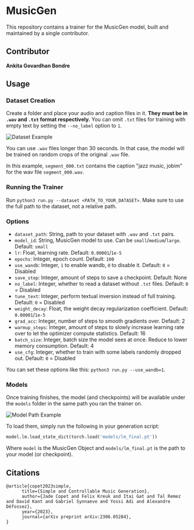# MusicGen

This repository contains a trainer for the MusicGen model, built and maintained by a single contributor.

## Contributor

**Ankita Govardhan Bondre**

## Usage

### Dataset Creation

Create a folder and place your audio and caption files in it. **They must be in `.wav` and `.txt` format respectively.** You can omit `.txt` files for training with empty text by setting the `--no_label` option to `1`.

![Dataset Example](https://i.imgur.com/AlDlqBI.png)

You can use `.wav` files longer than 30 seconds. In that case, the model will be trained on random crops of the original `.wav` file.

In this example, `segment_000.txt` contains the caption "jazz music, jobim" for the wav file `segment_000.wav`.

### Running the Trainer

Run `python3 run.py --dataset <PATH_TO_YOUR_DATASET>`. Make sure to use the full path to the dataset, not a relative path.

### Options

- `dataset_path`: String, path to your dataset with `.wav` and `.txt` pairs.
- `model_id`: String, MusicGen model to use. Can be `small`/`medium`/`large`. Default: `small`
- `lr`: Float, learning rate. Default: `0.00001`/`1e-5`
- `epochs`: Integer, epoch count. Default: `100`
- `use_wandb`: Integer, `1` to enable wandb, `0` to disable it. Default: `0` = Disabled
- `save_step`: Integer, amount of steps to save a checkpoint. Default: None
- `no_label`: Integer, whether to read a dataset without `.txt` files. Default: `0` = Disabled
- `tune_text`: Integer, perform textual inversion instead of full training. Default: `0` = Disabled
- `weight_decay`: Float, the weight decay regularization coefficient. Default: `0.00001`/`1e-5`
- `grad_acc`: Integer, number of steps to smooth gradients over. Default: 2
- `warmup_steps`: Integer, amount of steps to slowly increase learning rate over to let the optimizer compute statistics. Default: 16
- `batch_size`: Integer, batch size the model sees at once. Reduce to lower memory consumption. Default: 4
- `use_cfg`: Integer, whether to train with some labels randomly dropped out. Default: `0` = Disabled

You can set these options like this: `python3 run.py --use_wandb=1`.

### Models

Once training finishes, the model (and checkpoints) will be available under the `models` folder in the same path you ran the trainer on.

![Model Path Example](https://i.imgur.com/Mu19EPb.png)

To load them, simply run the following in your generation script:

```python
model.lm.load_state_dict(torch.load('models/lm_final.pt'))
```

Where `model` is the MusicGen Object and `models/lm_final.pt` is the path to your model (or checkpoint).

## Citations

```
@article{copet2023simple,
      title={Simple and Controllable Music Generation},
      author={Jade Copet and Felix Kreuk and Itai Gat and Tal Remez and David Kant and Gabriel Synnaeve and Yossi Adi and Alexandre Défossez},
      year={2023},
      journal={arXiv preprint arXiv:2306.05284},
}
```
